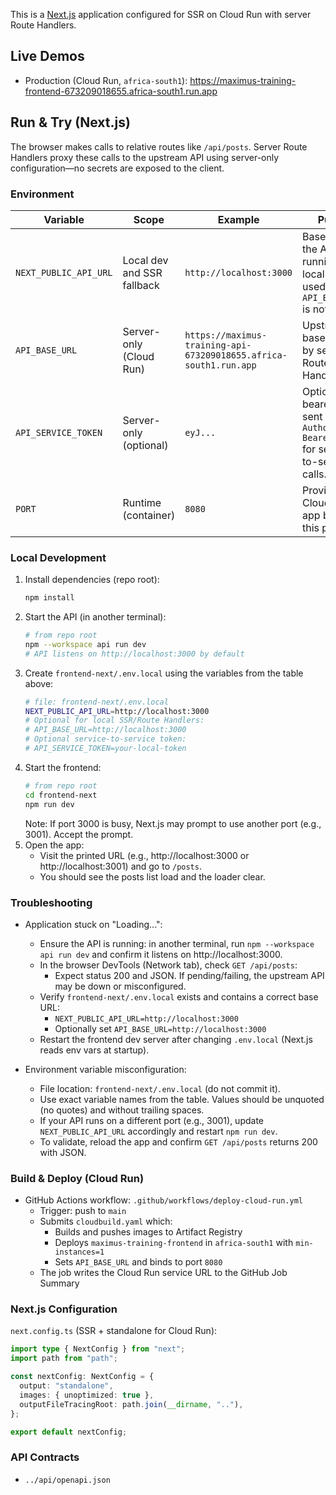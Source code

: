 This is a [Next.js](https://nextjs.org) application configured for SSR on Cloud Run with server Route Handlers.

## Live Demos

- Production (Cloud Run, `africa-south1`): https://maximus-training-frontend-673209018655.africa-south1.run.app

## Run & Try (Next.js)

The browser makes calls to relative routes like `/api/posts`. Server Route Handlers proxy these calls to the upstream API using server-only configuration—no secrets are exposed to the client.

### Environment

| Variable | Scope | Example | Purpose |
|---|---|---|---|
| `NEXT_PUBLIC_API_URL` | Local dev and SSR fallback | `http://localhost:3000` | Base URL for the API when running locally; also used by SSR if `API_BASE_URL` is not set. |
| `API_BASE_URL` | Server-only (Cloud Run) | `https://maximus-training-api-673209018655.africa-south1.run.app` | Upstream API base URL used by server Route Handlers. |
| `API_SERVICE_TOKEN` | Server-only (optional) | `eyJ...` | Optional bearer token sent as `Authorization: Bearer <token>` for service-to-service calls. |
| `PORT` | Runtime (container) | `8080` | Provided by Cloud Run; the app binds to this port. |

### Local Development

1. Install dependencies (repo root):
   ```bash
   npm install
   ```
2. Start the API (in another terminal):
   ```bash
   # from repo root
   npm --workspace api run dev
   # API listens on http://localhost:3000 by default
   ```
3. Create `frontend-next/.env.local` using the variables from the table above:
   ```bash
   # file: frontend-next/.env.local
   NEXT_PUBLIC_API_URL=http://localhost:3000
   # Optional for local SSR/Route Handlers:
   # API_BASE_URL=http://localhost:3000
   # Optional service-to-service token:
   # API_SERVICE_TOKEN=your-local-token
   ```
4. Start the frontend:
   ```bash
   # from repo root
   cd frontend-next
   npm run dev
   ```
   Note: If port 3000 is busy, Next.js may prompt to use another port (e.g., 3001). Accept the prompt.
5. Open the app:
   - Visit the printed URL (e.g., http://localhost:3000 or http://localhost:3001) and go to `/posts`.
   - You should see the posts list load and the loader clear.

### Troubleshooting

- Application stuck on "Loading...":
  - Ensure the API is running: in another terminal, run `npm --workspace api run dev` and confirm it listens on http://localhost:3000.
  - In the browser DevTools (Network tab), check `GET /api/posts`:
    - Expect status 200 and JSON. If pending/failing, the upstream API may be down or misconfigured.
  - Verify `frontend-next/.env.local` exists and contains a correct base URL:
    - `NEXT_PUBLIC_API_URL=http://localhost:3000`
    - Optionally set `API_BASE_URL=http://localhost:3000`
  - Restart the frontend dev server after changing `.env.local` (Next.js reads env vars at startup).

- Environment variable misconfiguration:
  - File location: `frontend-next/.env.local` (do not commit it).
  - Use exact variable names from the table. Values should be unquoted (no quotes) and without trailing spaces.
  - If your API runs on a different port (e.g., 3001), update `NEXT_PUBLIC_API_URL` accordingly and restart `npm run dev`.
  - To validate, reload the app and confirm `GET /api/posts` returns 200 with JSON.

### Build & Deploy (Cloud Run)

- GitHub Actions workflow: `.github/workflows/deploy-cloud-run.yml`
  - Trigger: push to `main`
  - Submits `cloudbuild.yaml` which:
    - Builds and pushes images to Artifact Registry
    - Deploys `maximus-training-frontend` in `africa-south1` with `min-instances=1`
    - Sets `API_BASE_URL` and binds to port `8080`
  - The job writes the Cloud Run service URL to the GitHub Job Summary

### Next.js Configuration

`next.config.ts` (SSR + standalone for Cloud Run):

```ts
import type { NextConfig } from "next";
import path from "path";

const nextConfig: NextConfig = {
  output: "standalone",
  images: { unoptimized: true },
  outputFileTracingRoot: path.join(__dirname, ".."),
};

export default nextConfig;
```

### API Contracts

- `../api/openapi.json`
